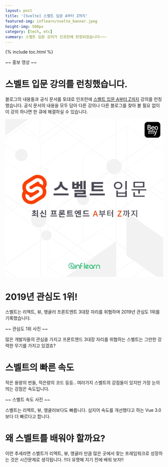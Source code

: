 ```yaml
---
layout: post
title: '[Svelte] 스벨트 입문 A부터 Z까지'
featured-img: inflearn/svelte_banner.jpeg
height-img: 500px
category: [tech, etc]
summary: 스벨트 입문 강의가 인프런에 런칭되었습니다~~~
---
```

{% include toc.html %}

~~ 홍보 영상 ~~

# 스벨트 입문 강의를 런칭했습니다.
블로그의 내용들과 공식 문서를 토대로 인프런에 [스벨트 입문 A부터 Z까지](https://www.inflearn.com/course/스벨트-입문) 강의를 런칭했습니다. 공식 문서의 내용을 모두 담아 다른 강의나 다른 블로그를 찾아 볼 필요 없이 이 강의 하나면 한 큐에 해결하실 수 있습니다.

[![스벨트 입문 A부터 Z까지](/assets/img/posts/inflearn/svelte_banner_big.jpeg)](https://www.inflearn.com/course/스벨트-입문)

# 2019년 관심도 1위!
스벨트는 리엑트, 뷰, 앵귤러 프론트엔트 3대장 자리를 위협하며 2019년 관심도 1위를 기록했습니다.

~~ 관심도 1위 사진 ~~

많은 개발자들의 관심을 가지고 프론트엔드 3대장 자리를 위협하는 스벨트는 그만한 강력한 무기를 가지고 있겠죠?

# 스벨트의 빠른 속도
작은 용량의 번들, 적은량의 코드 등등.. 여러가지 스벨트의 강점들이 있지만 가장 눈의 띄는 강점은 속도입니다.

~~ 스벨트 속도 사진 ~~

스벨트는 리엑트, 뷰, 앵귤러보다도 빠릅니다. 심지어 속도를 개선했다고 하는 Vue 3.0보다 더 빠르다고 합니다.

# 왜 스벨트를 배워야 할까요?
이런 추세라면 스벨트가 리엑트, 뷰, 앵귤러 만큼 많은 곳에서 찾는 프레임워크로 성장하는 것은 시간문제로 생각됩니다. !!더 유명해 지기 전에 배워 보자!!
